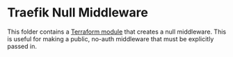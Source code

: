 # Traefik Null Middleware

This folder contains a [Terraform module](https://terraform.io/docs/language/modules/index.html) that creates a null middleware. This is useful for making a public, no-auth middleware that must be explicitly passed in.
